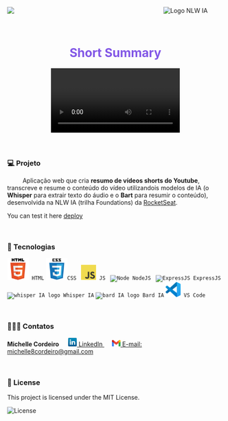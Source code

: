 <!--Banner session-->
<p>
  <img src="https://i.postimg.cc/gkShTXDv/rocketseat.png' alt="Logo Rocketseat" tittle="Logo Rocketseat" width="200" align="left">
  <img src="https://i.postimg.cc/NG2DShFD/tag-ia.png" alt="Logo NLW IA" tittle="Logo NLW IA" width="140" align="right">
</p>
<br><br><br>

<!--Title session-->
<h1 align="center" style="color:#8257e6">Short Summary</h1>

<div align="center">
  <video src="https://github.com/MichelleCordeiro/nlw-ia-foundations/assets/42891377/a332e7ea-6d38-4340-b00c-39704159196e"></video>
</div>
<br><br>

<!-- Project infos session -->
<h3> 💻 Projeto </h3>

&emsp; &emsp; Aplicação web que cria **resumo de vídeos shorts do Youtube**, transcreve e resume o conteúdo do vídeo utilizandois modelos de IA (o **Whisper** para extrair texto do áudio e o **Bart** para resumir o conteúdo), desenvolvida na NLW IA (trilha Foundations) da  <a href="https://www.rocketseat.com.br/">RocketSeat</a>.

You can test it here [deploy](https://nlw-ia-foundations-gamma.vercel.app/)

<br>

<!-- Tools used -->
<h3> 🚀 Tecnologias </h3>

<p>
<code><img height="50" width='50' src="https://raw.githubusercontent.com/github/explore/80688e429a7d4ef2fca1e82350fe8e3517d3494d/topics/html/html.png" alt="HTML"> HTML</code>
<code><img height="50" width='50' src="https://raw.githubusercontent.com/github/explore/80688e429a7d4ef2fca1e82350fe8e3517d3494d/topics/css/css.png" alt="CSS">CSS </code>
<code><img height="35" width='35' src="https://raw.githubusercontent.com/github/explore/80688e429a7d4ef2fca1e82350fe8e3517d3494d/topics/javascript/javascript.png" alt="JavaScript"> JS </code>
<code><img height="45" width='45' src="https://i.postimg.cc/qqhV91YY/node.png" alt="Node"> NodeJS </code>
<code><img height="25" width='50' src="https://i.postimg.cc/CdTt9SbB/express2.png" alt="ExpressJS"> ExpressJS</code>
<code><img height="40" width='60' alt="whisper IA logo" src="https://i.postimg.cc/1XR56KcM/whisper-IA.png"/> Whisper IA</code>
<code><img height="35" width='55' alt="bard IA logo" src="https://i.postimg.cc/cCWtzY78/Bard-AI.png"/> Bard IA</code>
<code><img height="35" width='35' alt="vs code logo" src="https://raw.githubusercontent.com/github/explore/80688e429a7d4ef2fca1e82350fe8e3517d3494d/topics/visual-studio-code/visual-studio-code.png"> VS Code</code>
</p>

<br>

<h3> 👩🏼‍💻 Contatos </h3>

<p>
  <strong>Michelle Cordeiro</strong> &emsp; 
  <a href="https://www.linkedin.com/in/michelle-cordeiro/"> 
    <img src="https://github.com/MichelleCordeiro/MichelleCordeiro/blob/main/logos/linkedin.png?raw=true" alt="logo linkedin" width="20"/> LinkedIn
  </a> &emsp;
  <a href="michelle8cordeiro@gmail.com">
    <img src="https://github.com/MichelleCordeiro/MichelleCordeiro/blob/main/logos/gmail.png?raw=true" alt="logo gmail" width="20"/>
    E-mail: michelle8cordeiro@gmail.com
  </a>
</p>

<br>

<!-- Licenças -->
<h3 align="left"> 📝 License </h3>

This project is licensed under the MIT License.

<img alt="License" src="https://img.shields.io/static/v1?label=license&message=MIT&color=49AA26&labelColor=000000">

<br><br>
